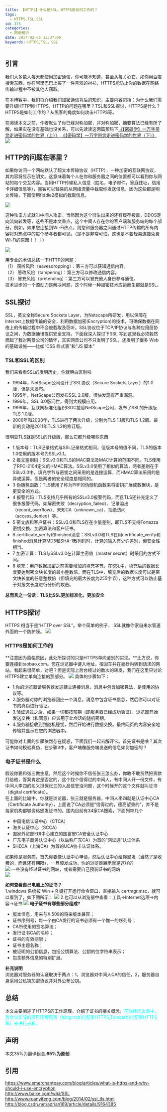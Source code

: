 ```yaml
---
title: 【HTTPS】什么是SSL，HTTPS是如何工作的？
tags:
  - HTTPS,TSL,SSL
id: 375
categories:
  - 网络知识
date: 2017-02-05 12:37:09
keywords: HTTPS,TSL，SSL
---
```


## 引言
我们大多数人每天都使用加密通信，你可能不知道，甚至从每关心它。如你用百度搜索东西，你在阿里巴巴上买了一件喜欢的衬衫，HTTPS能防止你的数据在网络传输过程中不被其他人窃取。

在本博客中，我们将介绍我们加密通信背后的知识，主要内容包括：为什么我们需要升级HTTP到HTTPS，HTTP的问题在哪里？TSL和SSL探讨，HTTPS是什么？HTTPS是如何工作的？从黑客的角度如何攻击HTTPS等。

在阅读本文之前，作者默认了你已经对称加密，非对称加密，摘要算法已经有所了解，如果实在没有基础也没关系，可以先读读这两篇预热下[《【密码学】一万字带您走进密码学的世界（上）》](http://www.ehcoo.com/cryptology.html),[《【密码学】一万字带您走进密码学的世界（下）》](http://www.ehcoo.com/cryptology1.html)
![](../images/2017/02/httpswork_1.jpg)
<!--more-->

## HTTP的问题在哪里？
如果你访问一个网站默认了超文本传输协议（HTTP），一种加密的互联网协议，其内容将显示在明文。这意味着每个人在你和服务器之间的位置都可以看到你与网站的每个交互内容。当用HTTP传输私人信息（姓名，电子邮件，家庭住址，信用卡详细信息等），黑客可以轻易的从网络流量中截取你发送信息，因为这些都是明文传输，下图使用fiddle2模拟的截取信息。

![](../images/2017/02/httpswork_4.jpg?)

这种攻击方式就叫中间人攻击，当然因为这个衍生出来的还有缓存投毒，DDOS定向流向转发等，这些不是本文重点，这个中间人存在你的客户端和服务端的每个部分，例如，如果您连接到Wi-Fi热点，则您和服务器之间通过HTTP传输的所有内容将对热点中的每个参与者都可见。（是不是非常可怕，这也是不要轻易连接免费Wi-Fi的原因！！！）  

![](../images/2017/02/httpswork_2.jpg)  

用专业的术语总结一下HTTP的问题：  
（1） 窃听风险（eavesdropping）：第三方可以获知通信内容。  
（2） 篡改风险（tampering）：第三方可以修改通信内容。  
（3） 冒充风险（pretending）：第三方可以冒充他人身份参与通信。  
技术进步的一个源动力是解决问题，这个时候一种加密技术应运而生那就是SSL。
## SSL探讨
SSL，英文全称Secure Sockets Layer，为Netscape所研发，用以保障在Internet上数据传输的安全，利用数据加密(Encryption)的技术，可确保数据在网络上的传输过程中不会被截取及窃听。SSL协议位于TCP/IP协议与各种应用层协议之间，为数据通讯提供安全支持。下面我深入探讨下SSL
写到这里我必须毅然燃起了我对网景公司的情怀，其实网景公司不只发明了SSL，还发明了很多 Web 的基础设施——比如“CSS 样式表”和“JS 脚本”

### TSL和SSL的区别
我们来看看SSL的发明历史，你就明白区别啦

*  1994年，NetScape公司设计了SSL协议（Secure Sockets Layer）的1.0版，但是未发布。
*  1995年，NetScape公司发布SSL 2.0版，很快发现有严重漏洞。
*  1996年，SSL 3.0版问世，得到大规模应用。
*  1999年，互联网标准化组织ISOC接替NetScape公司，发布了SSL的升级版TLS 1.0版。
*  2006年和2008年，TLS进行了两次升级，分别为TLS 1.1版和TLS 1.2版。最新的变动是2011年TLS 1.2的修订版。

很明显TLS就是SSL的升级版，那么它都升级哪些东西

*  1 版本号：TLS记录格式与SSL记录格式相同，但版本号的值不同，TLS的版本1.0使用的版本号为SSLv3.1。
*  2 报文鉴别码：SSLv3.0和TLS的MAC算法及MAC计算的范围不同。TLS使用了RFC-2104定义的HMAC算法。SSLv3.0使用了相似的算法，两者差别在于SSLv3.0中，填充字节与密钥之间采用的是连接运算，而HMAC算法采用的是异或运算。但是两者的安全程度是相同的。
*  3 伪随机函数：TLS使用了称为PRF的伪随机函数来将密钥扩展成数据块，是更安全的方式。
*  4 报警代码：TLS支持几乎所有的SSLv3.0报警代码，而且TLS还补充定义了很多报警代码，如解密失败（decryption_failed）、记录溢出（record_overflow）、未知CA（unknown_ca）、拒绝访问（access_denied）等。
*  5 密文族和客户证书：SSLv3.0和TLS存在少量差别，即TLS不支持Fortezza密钥交换、加密算法和客户证书。
*  6 certificate_verify和finished消息：SSLv3.0和TLS在用certificate_verify和finished消息计算MD5和SHA-1散列码时，计算的输入有少许差别，但安全性相当。
*  7 加密计算：TLS与SSLv3.0在计算主密值（master secret）时采用的方式不同。
*  8 填充：用户数据加密之前需要增加的填充字节。在SSL中，填充后的数据长度要达到密文块长度的最小整数倍。而在TLS中，填充后的数据长度可以是密文块长度的任意整数倍（但填充的最大长度为255字节），这种方式可以防止基于对报文长度进行分析的攻击。

**总而言之一句话：TLS比SSL更加标准化，更加安全**
## HTTPS探讨
HTTPS 相当于是“HTTP over SSL”。举个简单的例子， SSL就像你家自来水管道外面的一个防护膜。
![](../images/2017/02/httpswork_3.jpg?)
### HTTPS是如何工作的
**注意因为篇幅原因，此处所探讨的只是HTTPS单向鉴别的实现。**比方说，你要连接到taobao.com。您在浏览器中键入地址，按回车并在毫秒内转到请求的网站。看起来很简单，对吧？但是实际上后台经过的数次的转发，我们在这里只讨论HTTPS建立单向连接的那部分。
![](../images/2017/02/httpswork_5.jpg)
具体的步骤如下：
+ 1.你的浏览器请服务器发送建立连接消息，消息中包含加密算法，是使用的协议等。
+ 2.服务器对你的浏览器回应一个消息，消息中包含证书信息，然后你可以对证书的真伪进行验证。
+ 3.验证通过之后，如果一切都按预期（即服务器已经成功验证），浏览器开始发送交换（和同意）应该用于此会话的随机密钥。
+ 4.服务器接收到到随机秘钥，然后开始进行数据交换。最终网页的内容安全地传输并显示在您的浏览器中。

可能你对上面的步骤依然存在疑惑，下面我们一起去解开它。首先证书是啥？其次证书如何校验真伪，在步骤3中，客户端像服务端发送的信息如何加密的？
### 电子证书是什么
假设你要和张三做生意，然后这个时候你不信任张三怎么办，你敢不敢贸然把货款打给他，答案肯定是否定的，这个找个信得过的中间人，有中间人开一份文件，有中间人李四的名义担保张三的人品信誉没问题，这个时候开的这个文件就叫证书（digital certificate）。  
在上面的比喻中，你就是浏览器，张三就是服务器，中间人李四就是认证中心CA（Certificate Authority），上面说了CA必须是“信得过的，德高望重的”，并不是每家机构都够资格颁发证书的。国内目前有34家CA搜索，下面列举几个

+ 中国电信认证中心（CTCA）
+ 海关认证中心（SCCA）
+ 国家外贸部EDI中心建立的国富安CA安全认证中心
+ 广东电子商务认证中心（以后称广东CA）为首的“网证通”认证体系
+ SHECA（上海CA）为首的UCA协卡认证体系。

如果你是服务商，首先你要像认证中心申请，然后认证中心给你颁发（当然了是收费的，而且还有期限），一旦颁发成功，你的浏览器展示就是这样的  
![](../images/2017/02/httpswork_6.jpg?)
一些没有经过证书的网站，或者需要自己预装证书的网站  
![](../images/2017/02/httpswork_7.jpg?)

**如何查看自己电脑上的证书？**  
1.windows 系统按 Win + R 键打开运行命令窗口，直接输入 certmgr.msc，就可以看到了，如下图所示：
![](../images/2017/02/httpswork_8.jpg)
2.也可以从浏览器中查看：工具->Internet选项->内容->证书
![](../images/2017/02/httpswork_9.jpg)
**电子证书有哪些部分组成?**  

+  版本信息，用来与X.509的将来版本兼容；
+  证书序列号，每一个由CA发行的证书必须有一个惟一的序列号；
+  CA所使用的签名算法；
+  发行证书CA的名称；
+  证书的有效期限；
+  证书主题名称；
+  被证明的公钥信息，包括公钥算法、公钥的位字符串表示；
+  包含额外信息的特别扩展。

**补充说明**  
浏览器对服务器的认证取决于两点：1，浏览器对中间人CA的信任，2，服务器自身采用公私钥加密协议并对外公布公钥。

## 总结
本文主要阐述了HTTPS的工作原理，介绍了证书的相关概念，<font color=#00ffff>在后续的文章中，我会以实际的项目环境配置（如nginx如何配置HTTPS,Tomcat如何配置HTTPS等）来进行分析。</font>
## 声明
本文35%为翻译组合,**65%为原创**
## 引用
https://www.emerchantpay.com/blog/articles/what-is-https-and-why-should-i-use-encryption  
http://www.baike.com/wiki/SSL  
http://www.ruanyifeng.com/blog/2014/02/ssl_tls.html  
http://blog.csdn.net/adrian169/article/details/9164385  







